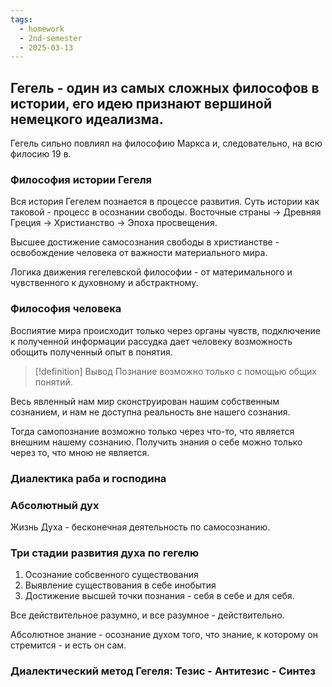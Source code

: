 ```yaml
---
tags:
  - homework
  - 2nd-semester
  - 2025-03-13
---
```


## Гегель - один из самых сложных философов в истории, его идею признают вершиной немецкого идеализма.

Гегель сильно повлиял на философию Маркса и, следовательно, на всю филосию 19 в.

### Философия истории Гегеля

Вся история Гегелем познается в процессе развития. Суть истории как таковой - процесс в осознании свободы. Восточные страны -> Древняя Греция -> Христианство -> Эпоха просвещения.

Высшее достижение самосознания свободы в христианстве - освобождение человека от важности материального мира.

Логика движения гегелевской философии - от материмального и чувственного к духовному и абстрактному.

### Философия человека

Воспиятие мира происходит только через органы чувств, подключение к полученной информации рассудка дает человеку возможность обощить полученный опыт в понятия.

> [!definition] Вывод
> Познание возможно только с помощью общих понятий.

Весь явленный нам мир сконструирован нашим собственным сознанием, и нам не доступна реальность вне нашего сознания.

Тогда самопознание возможно только через что-то, что является внешним нашему сознанию. Получить знания о себе можно только через то, что мною не является.

### Диалектика раба и господина

### Абсолютный дух

Жизнь Духа - бесконечная деятельность по самосознанию.

### Три стадии развития духа по гегелю

1. Осознание собсвенного существования
2. Выявление существования в себе инобытия
3. Достижение высшей точки познания - себя в себе и для себя.

Все действительное разумно, и все разумное - действительно.

Абсолютное знание - осознание духом того, что знание, к которому он стремится - и есть он сам.

### Диалектический метод Гегеля: Тезис - Антитезис - Синтез

